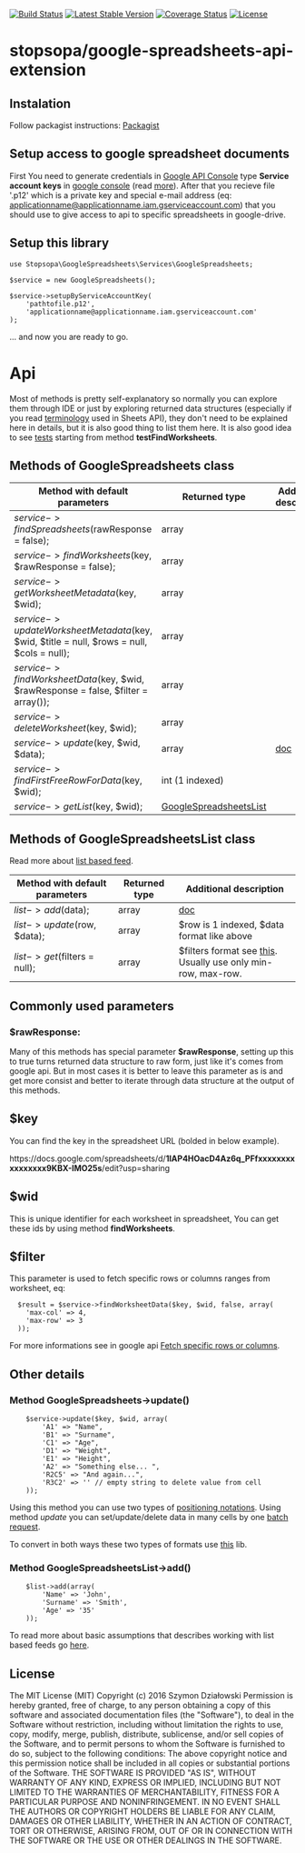 [![Build Status](https://travis-ci.org/stopsopa/google-spreadsheets-api-extension.svg?branch=master)](https://travis-ci.org/stopsopa/google-spreadsheets-api-extension)
[![Latest Stable Version](https://poser.pugx.org/stopsopa/google-spreadsheets-api-extension/v/stable)](https://packagist.org/packages/stopsopa/google-spreadsheets-api-extension)
[![Coverage Status](https://coveralls.io/repos/stopsopa/google-spreadsheets-api-extension/badge.svg?branch=master&service=github)](https://coveralls.io/github/stopsopa/google-spreadsheets-api-extension?branch=master)
[![License](https://poser.pugx.org/stopsopa/google-spreadsheets-api-extension/license)](https://packagist.org/packages/stopsopa/google-spreadsheets-api-extension)


# stopsopa/google-spreadsheets-api-extension

## Instalation

Follow packagist instructions: [Packagist](https://packagist.org/packages/stopsopa/google-spreadsheets-api-extension
)

## Setup access to google spreadsheet documents

First You need to generate credentials in [Google API Console](https://console.developers.google.com) type **Service account keys** in [google console](https://console.developers.google.com) (read [more](https://support.google.com/cloud/answer/6158849?hl=en#serviceaccounts)). After that you recieve file '.p12' which is a private key and special e-mail address (eq: applicationname@applicationname.iam.gserviceaccount.com) that you should use to give access to api to specific spreadsheets in google-drive.

## Setup this library

```
use Stopsopa\GoogleSpreadsheets\Services\GoogleSpreadsheets;

$service = new GoogleSpreadsheets();

$service->setupByServiceAccountKey(
    'pathtofile.p12', 
    'applicationname@applicationname.iam.gserviceaccount.com'
);
```

... and now you are ready to go.

# Api 

Most of methods is pretty self-explanatory so normally you can explore them through IDE or just by exploring returned data structures (especially if you read [terminology](https://developers.google.com/google-apps/spreadsheets/#terminology_used_in_this_guide) used in Sheets API), they don't need to be explained here in details, but it is also good thing to list them here. It is also good idea to see [tests](https://github.com/stopsopa/google-spreadsheets-api-extension/blob/master/Tests/GoogleSpreadsheetsTest.php) starting from method **testFindWorksheets**.


## Methods of GoogleSpreadsheets class

Method with default parameters | Returned type | Additional description
------------------------------ | ------------- | ----------------------
$service->findSpreadsheets($rawResponse = false); | array | 
$service->findWorksheets($key, $rawResponse = false); | array | 
$service->getWorksheetMetadata($key, $wid); | array |  
$service->updateWorksheetMetadata($key, $wid, $title = null, $rows = null, $cols = null); | array | 
$service->findWorksheetData($key, $wid, $rawResponse = false, $filter = array()); | array | 
$service->deleteWorksheet($key, $wid); | array | 
$service->update($key, $wid, $data); | array | [doc](https://github.com/stopsopa/google-spreadsheets-api-extension#method-googlespreadsheets-update)
$service->findFirstFreeRowForData($key, $wid); | int (1 indexed) | 
$service->getList($key, $wid); |  [GoogleSpreadsheetsList](https://github.com/stopsopa/google-spreadsheets-api-extension/blob/master/Services/GoogleSpreadsheetsList.php) | 

## Methods of GoogleSpreadsheetsList class

Read more about [list based feed](https://developers.google.com/google-apps/spreadsheets/data#work_with_list-based_feeds).

Method with default parameters | Returned type | Additional description
------------------------------ | ------------- | -----------------------
$list->add($data); | array | [doc](https://github.com/stopsopa/google-spreadsheets-api-extension/blob/master/README.md#method-googlespreadsheetslist-add)
$list->update($row, $data); | array | $row is 1 indexed, $data format like above
$list->get($filters = null); | array | $filters format see [this](https://github.com/stopsopa/google-spreadsheets-api-extension#filter). <br />Usually use only min-row, max-row.


## Commonly used parameters

### $rawResponse:

Many of this methods has special parameter **$rawResponse**, setting up this to true turns returned data structure to raw form, just like it's comes from google api. But in most cases it is better to leave this parameter as is and get more consist and better to iterate through data structure at the output of this methods. 

## $key

You can find the key in the spreadsheet URL (bolded in below example).

https<b></b>://docs.google.com/spreadsheets/d/**1IAP4HOacD4Az6q_PFfxxxxxxxxxxxxxxxx9KBX-IMO25s**/edit?usp=sharing

## $wid

This is unique identifier for each worksheet in spreadsheet, You can get these ids by using method **findWorksheets**.

## $filter 

This parameter is used to fetch specific rows or columns ranges from worksheet, eq:

    
      $result = $service->findWorksheetData($key, $wid, false, array(
        'max-col' => 4,
        'max-row' => 3
      ));
      
For more informations see in google api [Fetch specific rows or columns](https://developers.google.com/google-apps/spreadsheets/data#fetch_specific_rows_or_columns).

## Other details

### Method GoogleSpreadsheets->update()

        $service->update($key, $wid, array(
            'A1' => "Name",
            'B1' => "Surname",
            'C1' => "Age",
            'D1' => "Weight",
            'E1' => "Height",
            'A2' => "Something else... ",
            'R2C5' => "And again...",
            'R3C2' => '' // empty string to delete value from cell
        ));
        
Using this method you can use two types of [positioning notations](https://developers.google.com/google-apps/spreadsheets/data#work_with_cell-based_feeds). Using method *update* you can set/update/delete data in many cells by one [batch request](https://developers.google.com/google-apps/spreadsheets/data#update_multiple_cells_with_a_batch_request).  

To convert in both ways these two types of formats use [this](https://github.com/stopsopa/google-spreadsheets-api-extension/blob/master/Utils/CellConverter.php) lib.

### Method GoogleSpreadsheetsList->add()

        $list->add(array(
            'Name' => 'John',
            'Surname' => 'Smith',
            'Age' => '35'
        ));
        
To read more about basic assumptions that describes working with list based feeds go [here](https://developers.google.com/google-apps/spreadsheets/data#work_with_list-based_feeds).

    
    


## License

The MIT License (MIT)
Copyright (c) 2016 Szymon Działowski
Permission is hereby granted, free of charge, to any person obtaining a copy of this software and associated documentation files (the "Software"), to deal in the Software without restriction, including without limitation the rights to use, copy, modify, merge, publish, distribute, sublicense, and/or sell copies of the Software, and to permit persons to whom the Software is furnished to do so, subject to the following conditions:
The above copyright notice and this permission notice shall be included in all copies or substantial portions of the Software.
THE SOFTWARE IS PROVIDED "AS IS", WITHOUT WARRANTY OF ANY KIND, EXPRESS OR IMPLIED, INCLUDING BUT NOT LIMITED TO THE WARRANTIES OF MERCHANTABILITY, FITNESS FOR A PARTICULAR PURPOSE AND NONINFRINGEMENT. IN NO EVENT SHALL THE AUTHORS OR COPYRIGHT HOLDERS BE LIABLE FOR ANY CLAIM, DAMAGES OR OTHER LIABILITY, WHETHER IN AN ACTION OF CONTRACT, TORT OR OTHERWISE, ARISING FROM, OUT OF OR IN CONNECTION WITH THE SOFTWARE OR THE USE OR OTHER DEALINGS IN THE SOFTWARE.













